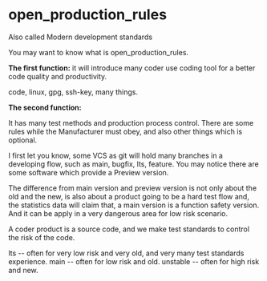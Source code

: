 # open_production_rules
Also called Modern development standards

You may want to know what is open_production_rules.

**The first function:**
it will introduce many coder use coding tool for a better code quality and productivity.

code, linux, gpg, ssh-key, many things.

**The second function:**

It has many test methods and production process control.
There are some rules while the Manufacturer must obey, and also other things which is optional.

I first let you know, some VCS as git will hold many branches in a developing flow, such as main, bugfix, lts, feature.
You may notice there are some software which provide a Preview version.

The difference from main version and preview version is not only about the old and the new, is also about a product going to be a hard test flow and, the statistics data will claim that, a main version is a function safety version. And it can be apply in a very dangerous area for low risk scenario.

A coder product is a source code, and we make test standards to control the risk of the code.

lts -- often for very low risk and very old, and very many test standards experience.
main -- often for low risk and old.
unstable -- often for high risk and new.





